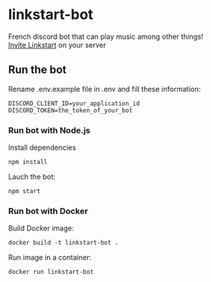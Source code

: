 # linkstart-bot
French discord bot that can play music among other things!  
[Invite Linkstart](https://discord.com/oauth2/authorize?client_id=784536536459771925&permissions=8&scope=bot) on your server

## Run the bot
Rename .env.example file in .env and fill these information:
```env
DISCORD_CLIENT_ID=your_application_id
DISCORD_TOKEN=the_token_of_your_bot
```

### Run bot with Node.js
Install dependencies
```
npm install
```

Lauch the bot:
```
npm start
```

### Run bot with Docker
Build Docker image:
```
docker build -t linkstart-bot .
```

Run image in a container:
```
docker run linkstart-bot
```
